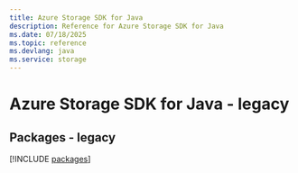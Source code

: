 ```yaml
---
title: Azure Storage SDK for Java
description: Reference for Azure Storage SDK for Java
ms.date: 07/18/2025
ms.topic: reference
ms.devlang: java
ms.service: storage
---
```

# Azure Storage SDK for Java - legacy
## Packages - legacy
[!INCLUDE [packages](storage-index.md)]